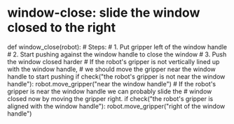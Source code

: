 # window-close: slide the window closed to the right
def window_close(robot):
    # Steps:
    #  1. Put gripper left of the window handle
    #  2. Start pushing against the window handle to close the window
    #  3. Push the window closed harder
    # If the robot's gripper is not vertically lined up with the window handle,
    # we should move the gripper near the window handle to start pushing
    if check("the robot's gripper is not near the window handle"):
        robot.move_gripper("near the window handle")
    # If the robot's gripper is near the window handle we can probably slide the
    # window closed now by moving the gripper right.
    if check("the robot's gripper is aligned with the window handle"):
        robot.move_gripper("right of the window handle")